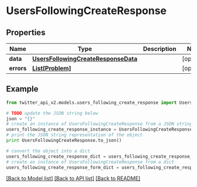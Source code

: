 # UsersFollowingCreateResponse


## Properties
Name | Type | Description | Notes
------------ | ------------- | ------------- | -------------
**data** | [**UsersFollowingCreateResponseData**](UsersFollowingCreateResponseData.md) |  | [optional] 
**errors** | [**List[Problem]**](Problem.md) |  | [optional] 

## Example

```python
from twitter_api_v2.models.users_following_create_response import UsersFollowingCreateResponse

# TODO update the JSON string below
json = "{}"
# create an instance of UsersFollowingCreateResponse from a JSON string
users_following_create_response_instance = UsersFollowingCreateResponse.from_json(json)
# print the JSON string representation of the object
print UsersFollowingCreateResponse.to_json()

# convert the object into a dict
users_following_create_response_dict = users_following_create_response_instance.to_dict()
# create an instance of UsersFollowingCreateResponse from a dict
users_following_create_response_form_dict = users_following_create_response.from_dict(users_following_create_response_dict)
```
[[Back to Model list]](../README.md#documentation-for-models) [[Back to API list]](../README.md#documentation-for-api-endpoints) [[Back to README]](../README.md)


